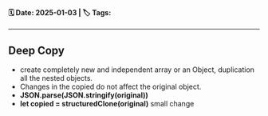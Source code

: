 #### 🗓️ Date: 2025-01-03 | 🏷️ Tags: 
---
## Deep Copy
- create completely new and independent array or an Object, duplication all the nested objects. 
- Changes in the copied do not affect the original object.
- **JSON.parse(JSON.stringify(original))**
- **let copied = structuredClone(original)**
small change


